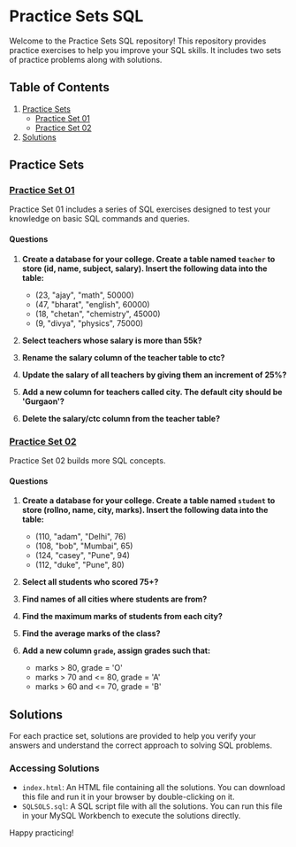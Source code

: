 # Practice Sets SQL

Welcome to the Practice Sets SQL repository! This repository provides practice exercises to help you improve your SQL skills. It includes two sets of practice problems along with solutions.

## Table of Contents

1. [Practice Sets](#practice-sets)
    - [Practice Set 01](#practice-set-01)
    - [Practice Set 02](#practice-set-02)
2. [Solutions](#solutions)

## Practice Sets

### [Practice Set 01](https://github.com/sanket-aher/Learning-SQL/tree/main/Practise%20Sets%20SQL/Practise%20Set01)

Practice Set 01 includes a series of SQL exercises designed to test your knowledge on basic SQL commands and queries.

#### Questions

1. **Create a database for your college. Create a table named `teacher` to store (id, name, subject, salary). Insert the following data into the table:**
    - (23, "ajay", "math", 50000)
    - (47, "bharat", "english", 60000)
    - (18, "chetan", "chemistry", 45000)
    - (9, "divya", "physics", 75000)
    
2. **Select teachers whose salary is more than 55k?**

3. **Rename the salary column of the teacher table to ctc?**

4. **Update the salary of all teachers by giving them an increment of 25%?**

5. **Add a new column for teachers called city. The default city should be 'Gurgaon'?**

6. **Delete the salary/ctc column from the teacher table?**

### [Practice Set 02](https://github.com/sanket-aher/Learning-SQL/tree/main/Practise%20Sets%20SQL/Practise%20Set02)

Practice Set 02 builds more SQL concepts.

#### Questions

1. **Create a database for your college. Create a table named `student` to store (rollno, name, city, marks). Insert the following data into the table:**
    - (110, "adam", "Delhi", 76)
    - (108, "bob", "Mumbai", 65)
    - (124, "casey", "Pune", 94)
    - (112, "duke", "Pune", 80)

2. **Select all students who scored 75+?**

3. **Find names of all cities where students are from?**

4. **Find the maximum marks of students from each city?**

5. **Find the average marks of the class?**

6. **Add a new column `grade`, assign grades such that:**
    - marks > 80, grade = 'O'
    - marks > 70 and <= 80, grade = 'A'
    - marks > 60 and <= 70, grade = 'B'

## Solutions

For each practice set, solutions are provided to help you verify your answers and understand the correct approach to solving SQL problems.

### Accessing Solutions

- `index.html`: An HTML file containing all the solutions. You can download this file and run it in your browser by double-clicking on it.
- `SQLSOLS.sql`: A SQL script file with all the solutions. You can run this file in your MySQL Workbench to execute the solutions directly.


Happy practicing!